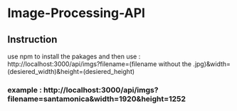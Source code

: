 # Image-Processing-API 
## Instruction 
use npm to install the pakages and then use : http://localhost:3000/api/imgs?filename=(filename without the .jpg)&width=(desiered_width)&height=(desiered_height)
### example : http://localhost:3000/api/imgs?filename=santamonica&width=1920&height=1252
